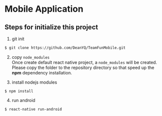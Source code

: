 # Mobile Application

## Steps for initialize this project

1. git init
```sh
$ git clone https://github.com/DeanYQ/TeamFunMobile.git
```

2. copy `node_modules`  
Once create default react native project, a `node_modules` will be created. Please copy the folder to the repository directory so that speed up the **npm** dependency installation.

3. install nodejs modules

```node
$ npm install
```

4. run android

```sh
$ react-native run-android
```
